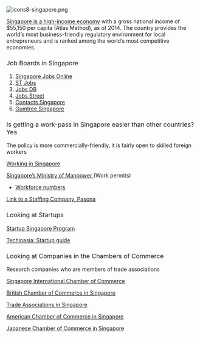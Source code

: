 <h2>&nbsp;</h2>
<p>
  <img src="/hc/article_attachments/360013037152/icons8-singapore.png" alt="icons8-singapore.png">
</p>
<p>
  <a href="http://www.worldbank.org/en/country%20/singapore/overview"><span style="font-weight:400">Singapore is a high-income economy</span></a><span style="font-weight:400"> with a gross national income of $55,150 per capita (Atlas Method), as of 2014. The country provides the world’s most business-friendly regulatory environment for local entrepreneurs and is ranked among the world’s most competitive economies.</span>
</p>
<h3>
  <span style="font-weight:400">Job Boards in Singapore</span>
</h3>
<ol>
  <li style="font-weight:400">
    <a href="http://www.singaporejobsonline.com/"><span style="font-weight:400">Singapore Jobs Online</span></a>
  </li>
  <li style="font-weight:400">
    <a href="http://www.stjobs.sg/singapore-jobs"><span style="font-weight:400">ST Jobs</span></a>
  </li>
  <li style="font-weight:400">
    <a href="http://sg.jobsdb.com/sg"><span style="font-weight:400">Jobs DB</span></a>
  </li>
  <li style="font-weight:400">
    <a href="http://www.jobstreet.com.sg/"><span style="font-weight:400">Jobs Street</span></a>
  </li>
  <li style="font-weight:400">
    <a href="https://www.contactsingapore.sg/en/professionals/find-a-job/jobs-overview"><span style="font-weight:400">Contacts Singapore</span></a>
  </li>
  <li style="font-weight:400">
    <a href="https://www.gumtree.sg/"><span style="font-weight:400">Gumtree Singapore</span></a>
  </li>
</ol>
<h3>
  <span style="font-weight:400">Is getting a work-pass in Singapore easier than other countries? Yes</span>
</h3>
<p>
  <span style="font-weight:400">The policy is </span><span style="font-weight:400">more commercially-friendly, it is fairly open to skilled foreign workers</span>
</p>
<p>
  <a href="http://worksingapore.com/"><span style="font-weight:400">Working in Singapore </span></a>
</p>
<p>
  <a href="http://www.mom.gov.sg/passes-and-permits/work-permit-for-foreign-worker"><span style="font-weight:400">Singapore’s Ministry of Manpower </span></a><span style="font-weight:400">(Work permits)</span>
</p>
<ul>
  <li style="font-weight:400">
    <a href="http://www.mom.gov.sg/documents-and-publications/foreign-workforce-numbers"><span style="font-weight:400">Workforce numbers</span></a>
  </li>
</ul>
<p>
  <a href="http://www.pasona.com.sg//jobSeekers/QA.php"><span style="font-weight:400">Link to a Staffing Company, Pasona</span></a>
</p>
<h3>
  <span style="font-weight:400">Looking at Startups</span>
</h3>
<p>
  <a href="https://www.startupsg.net"><span style="font-weight:400">Startup Singapore Program</span></a>
</p>
<p>
  <a href="https://www.techinasia.com/startups-guide-singapores-grants-accelerators"><span style="font-weight:400">Techinasia: Startup guide</span></a>
</p>
<h3>
  <span style="font-weight:400">Looking at Companies in the Chambers of Commerce</span>
</h3>
<p>
  <span style="font-weight:400">Research companies who are members of trade associations</span>
</p>
<p>
  <a href="https://sicc.com.sg/"><span style="font-weight:400">Singapore International Chamber of Commerce</span></a>
</p>
<p>
  <a href="https://www.britcham.org.sg/"><span style="font-weight:400">British Chamber of Commerce in Singapore</span></a>
</p>
<p>
  <a href="https://www.sbf.org.sg/membership/trade-associations-chambers"><span style="font-weight:400">Trade Associations in Singapore</span></a>
</p>
<p>
  <a href="https://www.amcham.org.sg/"><span style="font-weight:400">American Chamber of Commerce in Singapore</span></a>
</p>
<p>
  <a href="https://www.jcci.org.sg/index.php/jp/"><span style="font-weight:400">Japanese Chamber of Commerce in Singapore</span></a>
</p>
